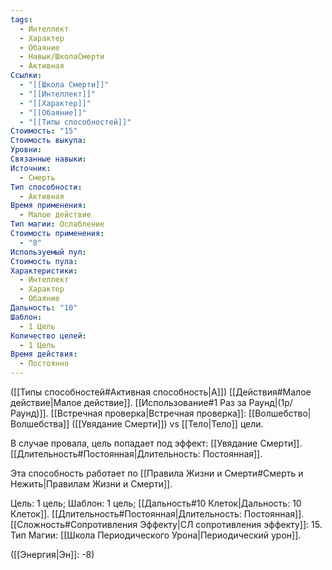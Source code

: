 ```yaml
---
tags:
  - Интеллект
  - Характер
  - Обаяние
  - Навык/ШколаСмерти
  - Активная
Ссылки:
  - "[[Школа Смерти]]"
  - "[[Интеллект]]"
  - "[[Характер]]"
  - "[[Обаяние]]"
  - "[[Типы способностей]]"
Стоимость: "15"
Стоимость выкупа: 
Уровни: 
Связанные навыки: 
Источник:
  - Смерть
Тип способности:
  - Активная
Время применения:
  - Малое действие
Тип магии: Ослабление
Стоимость применения:
  - "8"
Используемый пул: 
Стоимость пула: 
Характеристики:
  - Интеллект
  - Характер
  - Обаяние
Дальность: "10"
Шаблон:
  - 1 Цель
Количество целей:
  - 1 Цель
Время действия:
  - Постоянно
---
```

([[Типы способностей#Активная способность|А]]) [[Действия#Малое действие|Малое действие]]. [[Использование#1 Раз за Раунд|(1р/Раунд)]]. [[Встречная проверка|Встречная проверка]]: [[Волшебство|Волшебства]] ([[Увядание Смерти]]) vs [[Тело|Тело]] цели. 

В случае провала, цель попадает под эффект: [[Увядание Смерти]]. [[Длительность#Постоянная|Длительность: Постоянная]].

Эта способность работает по [[Правила Жизни и Смерти#Смерть и Нежить|Правилам Жизни и Смерти]].

Цель: 1 цель; Шаблон: 1 цель; [[Дальность#10 Клеток|Дальность: 10 Клеток]]. [[Длительность#Постоянная|Длительность: Постоянная]]. 
[[Сложность#Cопротивления Эффекту|СЛ сопротивления эффекту]]: 15. 
Тип Магии: [[Школа Периодического Урона|Периодический урон]].  

([[Энергия|Эн]]: -8)